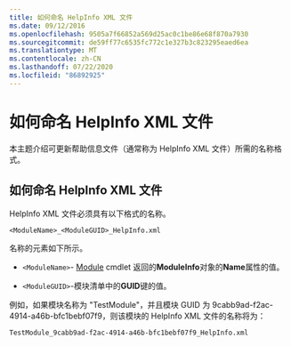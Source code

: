```yaml
---
title: 如何命名 HelpInfo XML 文件
ms.date: 09/12/2016
ms.openlocfilehash: 9505a7f66852a569d25ac0c1be86e68f870a7930
ms.sourcegitcommit: de59ff77c6535fc772c1e327b3c823295eaed6ea
ms.translationtype: MT
ms.contentlocale: zh-CN
ms.lasthandoff: 07/22/2020
ms.locfileid: "86892925"
---
```

# <a name="how-to-name-a-helpinfo-xml-file"></a>如何命名 HelpInfo XML 文件

本主题介绍可更新帮助信息文件（通常称为 HelpInfo XML 文件）所需的名称格式。

## <a name="how-to-name-a-helpinfo-xml-file"></a>如何命名 HelpInfo XML 文件

HelpInfo XML 文件必须具有以下格式的名称。

`<ModuleName>_<ModuleGUID>_HelpInfo.xml`

名称的元素如下所示。

- `<ModuleName>`- [Module](/powershell/module/Microsoft.PowerShell.Core/Get-Module) cmdlet 返回的**ModuleInfo**对象的**Name**属性的值。

- `<ModuleGUID>`-模块清单中的**GUID**键的值。

例如，如果模块名称为 "TestModule"，并且模块 GUID 为 9cabb9ad-f2ac-4914-a46b-bfc1bebf07f9，则该模块的 HelpInfo XML 文件的名称将为：

`TestModule_9cabb9ad-f2ac-4914-a46b-bfc1bebf07f9_HelpInfo.xml`
